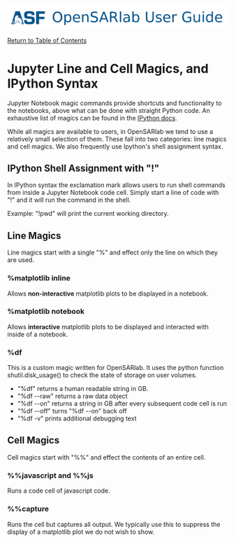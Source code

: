 [![OpenSARlab Header](../assets/OSL_user_guide_header.png)](../OpenSARlab_user_guide.md)

[Return to Table of Contents](../OpenSARlab_user_guide.md)

# Jupyter Line and Cell Magics, and IPython Syntax

Jupyter Notebook magic commands provide shortcuts and functionality to the notebooks, above what can be done with straight Python code. An exhaustive list of magics can be found in the [IPython docs](https://ipython.readthedocs.io/en/stable/interactive/magics.html). 

While all magics are available to users, in OpenSARlab we tend to use a relatively small selection of them. These fall into two categories: line magics and cell magics. We also frequently use Ipython's shell assignment syntax.

## IPython Shell Assignment with "!"
In IPython syntax the exclamation mark allows users to run shell commands from inside a Jupyter Notebook code cell.
Simply start a line of code with "!" and it will run the command in the shell. 

Example: "!pwd" will print the current working directory.

## Line Magics

Line magics start with a single "%" and effect only the line on which they are used. 

### %matplotlib inline
Allows **non-interactive** matplotlib plots to be displayed in a notebook.

### %matplotlib notebook
Allows **interactive** matplotlib plots to be displayed and interacted with inside of a notebook.

### %df
This is a custom magic written for OpenSARlab. It uses the python function shutil.disk_usage() to check the state of storage on user volumes. 

- "%df" returns a human readable string in GB. 
- "%df --raw" returns a raw data object
- "%df --on" returns a string in GB after every subsequent code cell is run
- "%df --off" turns "%df --on" back off
- "%df -v" prints additional debugging text 

## Cell Magics

Cell magics start with "%%" and effect the contents of an entire cell. 

### %%javascript and %%js
Runs a code cell of javascript code.

### %%capture
Runs the cell but captures all output. We typically use this to suppress the display of a matplotlib plot we do not wish to show.

